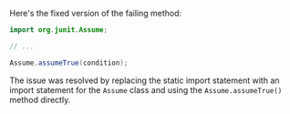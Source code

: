 Here's the fixed version of the failing method:
```java
import org.junit.Assume;

// ...

Assume.assumeTrue(condition);
```
The issue was resolved by replacing the static import statement with an import statement for the `Assume` class and using the `Assume.assumeTrue()` method directly.